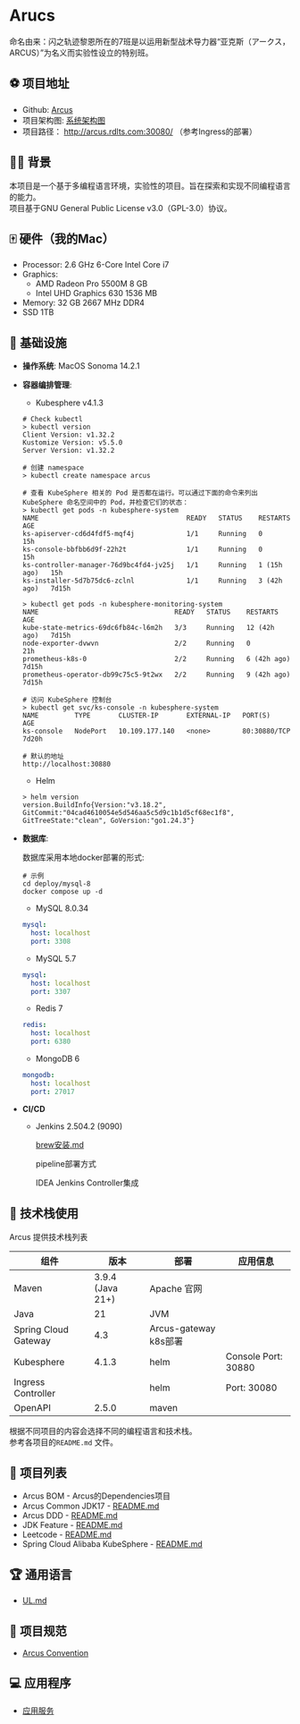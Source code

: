 # Arucs
命名由来：闪之轨迹黎恩所在的7班是以运用新型战术导力器“亚克斯（アークス，ARCUS）”为名义而实验性设立的特别班。



## ⚽️ 项目地址

- Github: [Arcus](https://github.com/Redlotus794/Arucs)
- 项目架构图: [系统架构图](https://www.processon.com/diagraming/6847bf19590f390f1b036cc1)
- 项目路径： http://arcus.rdlts.com:30080/ （参考Ingress的部署）



## 🚴‍♂️ 背景

本项目是一个基于多编程语言环境，实验性的项目。旨在探索和实现不同编程语言的能力。  
项目基于GNU General Public License v3.0（GPL-3.0）协议。  



## 🀄️ 硬件（我的Mac）

- Processor: 2.6 GHz 6-Core Intel Core i7
- Graphics: 
  - AMD Radeon Pro 5500M 8 GB
  - Intel UHD Graphics 630 1536 MB
- Memory: 32 GB 2667 MHz DDR4
- SSD 1TB



## 🥦 基础设施

- **操作系统**: MacOS Sonoma 14.2.1

- **容器编排管理**: 

  - Kubesphere v4.1.3

  ```shell
  # Check kubectl
  > kubectl version
  Client Version: v1.32.2
  Kustomize Version: v5.5.0
  Server Version: v1.32.2
  
  # 创建 namespace
  > kubectl create namespace arcus
  
  # 查看 KubeSphere 相关的 Pod 是否都在运行。可以通过下面的命令来列出 KubeSphere 命名空间中的 Pod，并检查它们的状态：
  > kubectl get pods -n kubesphere-system
  NAME                                     READY   STATUS    RESTARTS      AGE
  ks-apiserver-cd6d4fdf5-mqf4j             1/1     Running   0             15h
  ks-console-bbfbb6d9f-22h2t               1/1     Running   0             15h
  ks-controller-manager-76d9bc4fd4-jv25j   1/1     Running   1 (15h ago)   15h
  ks-installer-5d7b75dc6-zclnl             1/1     Running   3 (42h ago)   7d15h
  
  > kubectl get pods -n kubesphere-monitoring-system
  NAME                                  READY   STATUS    RESTARTS       AGE
  kube-state-metrics-69dc6fb84c-l6m2h   3/3     Running   12 (42h ago)   7d15h
  node-exporter-dvwvn                   2/2     Running   0              21h
  prometheus-k8s-0                      2/2     Running   6 (42h ago)    7d15h
  prometheus-operator-db99c75c5-9t2wx   2/2     Running   9 (42h ago)    7d15h
  
  # 访问 KubeSphere 控制台
  > kubectl get svc/ks-console -n kubesphere-system
  NAME         TYPE       CLUSTER-IP       EXTERNAL-IP   PORT(S)        AGE
  ks-console   NodePort   10.109.177.140   <none>        80:30880/TCP   7d20h
  
  # 默认的地址
  http://localhost:30880
  ```

  - Helm 

  ```shell
  > helm version
  version.BuildInfo{Version:"v3.18.2", GitCommit:"04cad4610054e5d546aa5c5d9c1b1d5cf68ec1f8", GitTreeState:"clean", GoVersion:"go1.24.3"}
  ```

  

- **数据库**: 

  数据库采用本地docker部署的形式:

  ```shell
  # 示例
  cd deploy/mysql-8
  docker compose up -d
  ```

  

  - MySQL 8.0.34 

  ```yaml
  mysql:
    host: localhost
    port: 3308
  ```

  - MySQL 5.7

  ```yaml
  mysql:
    host: localhost
    port: 3307
  ```

  - Redis 7

  ```yaml
  redis: 
    host: localhost
    port: 6380
  ```

  - MongoDB 6

  ```yaml
  mongodb:
    host: localhost
    port: 27017
  ```

- **CI/CD**

  - Jenkins 2.504.2 (9090)

    [brew安装.md](deploy/jenkins/brew安装.md)

    pipeline部署方式

    IDEA Jenkins Controller集成

    


## 🧩 技术栈使用

Arcus 提供技术栈列表

| 组件                 | 版本               | 部署                  | 应用信息                |
| -------------------- |------------------|---------------------|---------------------|
| Maven                | 3.9.4 (Java 21+) | Apache 官网           |                     |
| Java                 | 21               | JVM                 |                     |
| Spring Cloud Gateway | 4.3              | Arcus-gateway k8s部署 |                     |
| Kubesphere           | 4.1.3            | helm                | Console Port: 30880 |
| Ingress Controller   |                  | helm                | Port: 30080         |
| OpenAPI              | 2.5.0            | maven               |                     |

根据不同项目的内容会选择不同的编程语言和技术栈。  
参考各项目的`README.md` 文件。



## 🚀 项目列表

- Arcus BOM - Arcus的Dependencies项目
- Arcus Common JDK17 - [README.md](arcus-common-jdk17/README.md)
- Arcus DDD - [README.md](arcus-ddd/README.md)
- JDK Feature - [README.md](jdk-features/README.md)
- Leetcode - [README.md](leetcode/README.md)
- Spring Cloud Alibaba KubeSphere - [README.md](spring-cloud-alibaba-kubesphere/README.md)



## 🏆 通用语言

- [UL.md](UL.md)



## 🎹 项目规范

- [Arcus Convention](docs/convention/README.md)


## 💻 应用程序

- [应用服务](docs/app/README.md)